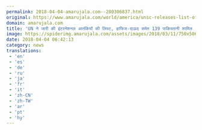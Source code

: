 ```yaml
---
permalink: 2018-04-04-amarujala.com--280306837.html
original: https://www.amarujala.com/world/america/unsc-releases-list-of-terrorists-139-entries-from-pakistan?utm_source=rssfeed&utm_medium=Referral&utm_campaign=rssfeed
domain: amarujala.com
title: 'UN ने जारी की इंटरनेशनल आतंकियों की लिस्ट, हाफिज-दाऊद समेत 139 पाकिस्तानी शामिल - Amarujala'
image: https://spiderimg.amarujala.com/assets/images/2018/03/11/750x506/hafiz-saeed_1520757097.jpeg
date: 2018-04-04 06:42:13
category: news
translations: 
 - 'en'
 - 'es'
 - 'de'
 - 'ru'
 - 'ja'
 - 'fr'
 - 'it'
 - 'zh-CN'
 - 'zh-TW'
 - 'ar'
 - 'pt'
 - 'hy'
---
```


